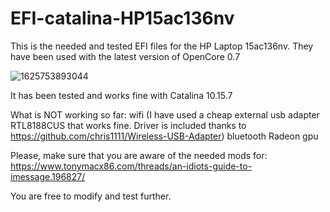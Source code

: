 # EFI-catalina-HP15ac136nv
This is the needed and tested EFI files for the HP Laptop 15ac136nv.
They have been used with the latest version of OpenCore 0.7

![1625753893044](https://user-images.githubusercontent.com/6118285/124938264-d30ee780-e010-11eb-8255-30f6d93c6e29.jpg)



It has been tested and works fine with Catalina 10.15.7

What is NOT working so far:
wifi (I have used a cheap external usb adapter RTL8188CUS that works fine. Driver is included thanks to https://github.com/chris1111/Wireless-USB-Adapter)
bluetooth
Radeon gpu

Please, make sure that you are aware of the needed mods for:
https://www.tonymacx86.com/threads/an-idiots-guide-to-imessage.196827/

You are free to modify and test further.

